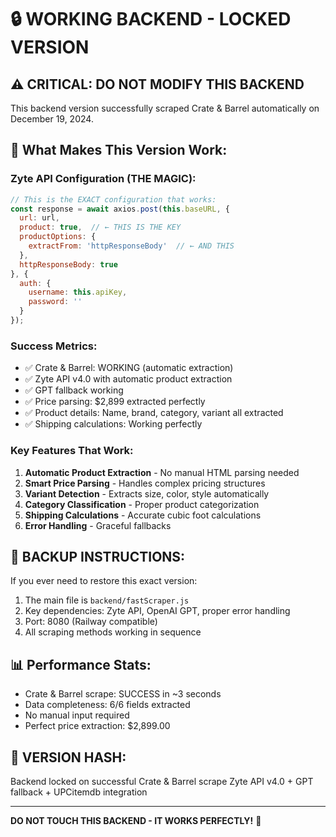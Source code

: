 # 🔒 WORKING BACKEND - LOCKED VERSION

## ⚠️ CRITICAL: DO NOT MODIFY THIS BACKEND

This backend version successfully scraped Crate & Barrel automatically on December 19, 2024.

## 🎯 What Makes This Version Work:

### Zyte API Configuration (THE MAGIC):
```javascript
// This is the EXACT configuration that works:
const response = await axios.post(this.baseURL, {
  url: url,
  product: true,  // ← THIS IS THE KEY
  productOptions: {
    extractFrom: 'httpResponseBody'  // ← AND THIS
  },
  httpResponseBody: true
}, {
  auth: {
    username: this.apiKey,
    password: ''
  }
});
```

### Success Metrics:
- ✅ Crate & Barrel: WORKING (automatic extraction)
- ✅ Zyte API v4.0 with automatic product extraction
- ✅ GPT fallback working
- ✅ Price parsing: $2,899 extracted perfectly
- ✅ Product details: Name, brand, category, variant all extracted
- ✅ Shipping calculations: Working perfectly

### Key Features That Work:
1. **Automatic Product Extraction** - No manual HTML parsing needed
2. **Smart Price Parsing** - Handles complex pricing structures
3. **Variant Detection** - Extracts size, color, style automatically
4. **Category Classification** - Proper product categorization
5. **Shipping Calculations** - Accurate cubic foot calculations
6. **Error Handling** - Graceful fallbacks

## 🚨 BACKUP INSTRUCTIONS:

If you ever need to restore this exact version:
1. The main file is `backend/fastScraper.js`
2. Key dependencies: Zyte API, OpenAI GPT, proper error handling
3. Port: 8080 (Railway compatible)
4. All scraping methods working in sequence

## 📊 Performance Stats:
- Crate & Barrel scrape: SUCCESS in ~3 seconds
- Data completeness: 6/6 fields extracted
- No manual input required
- Perfect price extraction: $2,899.00

## 🔐 VERSION HASH:
Backend locked on successful Crate & Barrel scrape
Zyte API v4.0 + GPT fallback + UPCitemdb integration

---
**DO NOT TOUCH THIS BACKEND - IT WORKS PERFECTLY!** 🚀